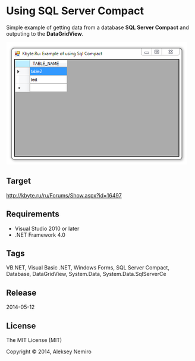 ﻿# Using SQL Server Compact

Simple example of getting data from a database **SQL Server Compact** and outputing to the **DataGridView**.

![Preview](preview.png)

## Target

http://kbyte.ru/ru/Forums/Show.aspx?id=16497

## Requirements

* Visual Studio 2010 or later
* .NET Framework 4.0

## Tags 

VB.NET, Visual Basic .NET, Windows Forms, SQL Server Compact, Database, DataGridView, System.Data, System.Data.SqlServerCe

## Release

2014-05-12

## License

The MIT License (MIT)

Copyright © 2014, Aleksey Nemiro